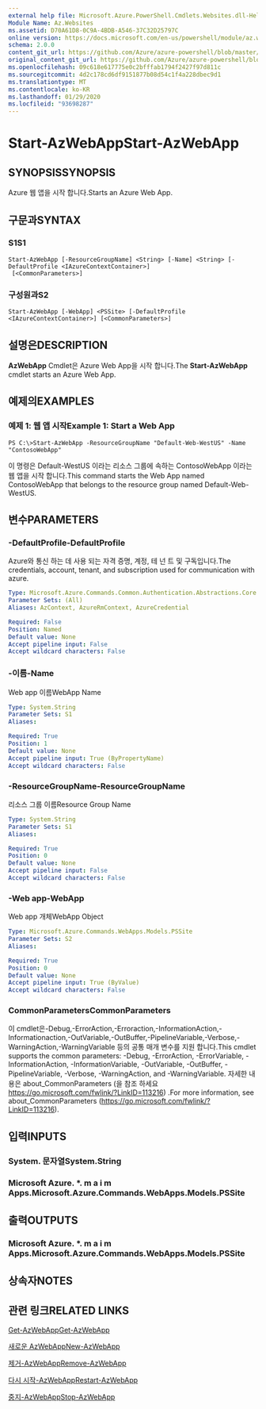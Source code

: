 ```yaml
---
external help file: Microsoft.Azure.PowerShell.Cmdlets.Websites.dll-Help.xml
Module Name: Az.Websites
ms.assetid: D70A61D8-0C9A-4BDB-A546-37C32D25797C
online version: https://docs.microsoft.com/en-us/powershell/module/az.websites/start-azwebapp
schema: 2.0.0
content_git_url: https://github.com/Azure/azure-powershell/blob/master/src/Websites/Websites/help/Start-AzWebApp.md
original_content_git_url: https://github.com/Azure/azure-powershell/blob/master/src/Websites/Websites/help/Start-AzWebApp.md
ms.openlocfilehash: 09c618e617775e0c2bfffab1794f2427f97d811c
ms.sourcegitcommit: 4d2c178cd6df9151877b08d54c1f4a228dbec9d1
ms.translationtype: MT
ms.contentlocale: ko-KR
ms.lasthandoff: 01/29/2020
ms.locfileid: "93698287"
---
```

# <span data-ttu-id="d0874-101">Start-AzWebApp</span><span class="sxs-lookup"><span data-stu-id="d0874-101">Start-AzWebApp</span></span>

## <span data-ttu-id="d0874-102">SYNOPSIS</span><span class="sxs-lookup"><span data-stu-id="d0874-102">SYNOPSIS</span></span>
<span data-ttu-id="d0874-103">Azure 웹 앱을 시작 합니다.</span><span class="sxs-lookup"><span data-stu-id="d0874-103">Starts an Azure Web App.</span></span>

## <span data-ttu-id="d0874-104">구문과</span><span class="sxs-lookup"><span data-stu-id="d0874-104">SYNTAX</span></span>

### <span data-ttu-id="d0874-105">S1</span><span class="sxs-lookup"><span data-stu-id="d0874-105">S1</span></span>
```
Start-AzWebApp [-ResourceGroupName] <String> [-Name] <String> [-DefaultProfile <IAzureContextContainer>]
 [<CommonParameters>]
```

### <span data-ttu-id="d0874-106">구성원과</span><span class="sxs-lookup"><span data-stu-id="d0874-106">S2</span></span>
```
Start-AzWebApp [-WebApp] <PSSite> [-DefaultProfile <IAzureContextContainer>] [<CommonParameters>]
```

## <span data-ttu-id="d0874-107">설명은</span><span class="sxs-lookup"><span data-stu-id="d0874-107">DESCRIPTION</span></span>
<span data-ttu-id="d0874-108">**AzWebApp** Cmdlet은 Azure Web App을 시작 합니다.</span><span class="sxs-lookup"><span data-stu-id="d0874-108">The **Start-AzWebApp** cmdlet starts an Azure Web App.</span></span>

## <span data-ttu-id="d0874-109">예제의</span><span class="sxs-lookup"><span data-stu-id="d0874-109">EXAMPLES</span></span>

### <span data-ttu-id="d0874-110">예제 1: 웹 앱 시작</span><span class="sxs-lookup"><span data-stu-id="d0874-110">Example 1: Start a Web App</span></span>
```
PS C:\>Start-AzWebApp -ResourceGroupName "Default-Web-WestUS" -Name "ContosoWebApp"
```

<span data-ttu-id="d0874-111">이 명령은 Default-WestUS 이라는 리소스 그룹에 속하는 ContosoWebApp 이라는 웹 앱을 시작 합니다.</span><span class="sxs-lookup"><span data-stu-id="d0874-111">This command starts the Web App named ContosoWebApp that belongs to the resource group named Default-Web-WestUS.</span></span>

## <span data-ttu-id="d0874-112">변수</span><span class="sxs-lookup"><span data-stu-id="d0874-112">PARAMETERS</span></span>

### <span data-ttu-id="d0874-113">-DefaultProfile</span><span class="sxs-lookup"><span data-stu-id="d0874-113">-DefaultProfile</span></span>
<span data-ttu-id="d0874-114">Azure와 통신 하는 데 사용 되는 자격 증명, 계정, 테 넌 트 및 구독입니다.</span><span class="sxs-lookup"><span data-stu-id="d0874-114">The credentials, account, tenant, and subscription used for communication with azure.</span></span>

```yaml
Type: Microsoft.Azure.Commands.Common.Authentication.Abstractions.Core.IAzureContextContainer
Parameter Sets: (All)
Aliases: AzContext, AzureRmContext, AzureCredential

Required: False
Position: Named
Default value: None
Accept pipeline input: False
Accept wildcard characters: False
```

### <span data-ttu-id="d0874-115">-이름</span><span class="sxs-lookup"><span data-stu-id="d0874-115">-Name</span></span>
<span data-ttu-id="d0874-116">Web app 이름</span><span class="sxs-lookup"><span data-stu-id="d0874-116">WebApp Name</span></span>

```yaml
Type: System.String
Parameter Sets: S1
Aliases:

Required: True
Position: 1
Default value: None
Accept pipeline input: True (ByPropertyName)
Accept wildcard characters: False
```

### <span data-ttu-id="d0874-117">-ResourceGroupName</span><span class="sxs-lookup"><span data-stu-id="d0874-117">-ResourceGroupName</span></span>
<span data-ttu-id="d0874-118">리소스 그룹 이름</span><span class="sxs-lookup"><span data-stu-id="d0874-118">Resource Group Name</span></span>

```yaml
Type: System.String
Parameter Sets: S1
Aliases:

Required: True
Position: 0
Default value: None
Accept pipeline input: False
Accept wildcard characters: False
```

### <span data-ttu-id="d0874-119">-Web app</span><span class="sxs-lookup"><span data-stu-id="d0874-119">-WebApp</span></span>
<span data-ttu-id="d0874-120">Web app 개체</span><span class="sxs-lookup"><span data-stu-id="d0874-120">WebApp Object</span></span>

```yaml
Type: Microsoft.Azure.Commands.WebApps.Models.PSSite
Parameter Sets: S2
Aliases:

Required: True
Position: 0
Default value: None
Accept pipeline input: True (ByValue)
Accept wildcard characters: False
```

### <span data-ttu-id="d0874-121">CommonParameters</span><span class="sxs-lookup"><span data-stu-id="d0874-121">CommonParameters</span></span>
<span data-ttu-id="d0874-122">이 cmdlet은-Debug,-ErrorAction,-Erroraction,-InformationAction,-Informationaction,-OutVariable,-OutBuffer,-PipelineVariable,-Verbose,-WarningAction,-WarningVariable 등의 공통 매개 변수를 지원 합니다.</span><span class="sxs-lookup"><span data-stu-id="d0874-122">This cmdlet supports the common parameters: -Debug, -ErrorAction, -ErrorVariable, -InformationAction, -InformationVariable, -OutVariable, -OutBuffer, -PipelineVariable, -Verbose, -WarningAction, and -WarningVariable.</span></span> <span data-ttu-id="d0874-123">자세한 내용은 about_CommonParameters (을 참조 하세요 https://go.microsoft.com/fwlink/?LinkID=113216) .</span><span class="sxs-lookup"><span data-stu-id="d0874-123">For more information, see about_CommonParameters (https://go.microsoft.com/fwlink/?LinkID=113216).</span></span>

## <span data-ttu-id="d0874-124">입력</span><span class="sxs-lookup"><span data-stu-id="d0874-124">INPUTS</span></span>

### <span data-ttu-id="d0874-125">System. 문자열</span><span class="sxs-lookup"><span data-stu-id="d0874-125">System.String</span></span>

### <span data-ttu-id="d0874-126">Microsoft Azure. \*. m a i m Apps.</span><span class="sxs-lookup"><span data-stu-id="d0874-126">Microsoft.Azure.Commands.WebApps.Models.PSSite</span></span>

## <span data-ttu-id="d0874-127">출력</span><span class="sxs-lookup"><span data-stu-id="d0874-127">OUTPUTS</span></span>

### <span data-ttu-id="d0874-128">Microsoft Azure. \*. m a i m Apps.</span><span class="sxs-lookup"><span data-stu-id="d0874-128">Microsoft.Azure.Commands.WebApps.Models.PSSite</span></span>

## <span data-ttu-id="d0874-129">상속자</span><span class="sxs-lookup"><span data-stu-id="d0874-129">NOTES</span></span>

## <span data-ttu-id="d0874-130">관련 링크</span><span class="sxs-lookup"><span data-stu-id="d0874-130">RELATED LINKS</span></span>

[<span data-ttu-id="d0874-131">Get-AzWebApp</span><span class="sxs-lookup"><span data-stu-id="d0874-131">Get-AzWebApp</span></span>](./Get-AzWebApp.md)

[<span data-ttu-id="d0874-132">새로운 AzWebApp</span><span class="sxs-lookup"><span data-stu-id="d0874-132">New-AzWebApp</span></span>](./New-AzWebApp.md)

[<span data-ttu-id="d0874-133">제거-AzWebApp</span><span class="sxs-lookup"><span data-stu-id="d0874-133">Remove-AzWebApp</span></span>](./Remove-AzWebApp.md)

[<span data-ttu-id="d0874-134">다시 시작-AzWebApp</span><span class="sxs-lookup"><span data-stu-id="d0874-134">Restart-AzWebApp</span></span>](./Restart-AzWebApp.md)

[<span data-ttu-id="d0874-135">중지-AzWebApp</span><span class="sxs-lookup"><span data-stu-id="d0874-135">Stop-AzWebApp</span></span>](./Stop-AzWebApp.md)


